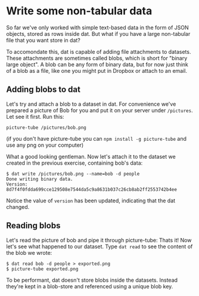 # Write some non-tabular data

So far we've only worked with simple text-based data in the form of JSON
objects, stored as rows inside dat. But what if you have a large non-tabular
file that you want store in dat?

To accomondate this, dat is capable of adding file attachments to datasets.
These attachments are sometimes called blobs, which is short for "binary large
object". A blob can be any form of binary data, but for now just think
of a blob as a file, like one you might put in Dropbox or attach to an
email.

## Adding blobs to dat

Let's try and attach a blob to a dataset in dat. For convenience we've
prepared a picture of Bob for you and put it on your server under
`/pictures`. Let see it first. Run this:

```
picture-tube /pictures/bob.png
```

(if you don't have picture-tube you can `npm install -g picture-tube` and use any png on your computer)

What a good looking gentleman. Now let's attach it to the dataset we created
in the previous exercise, containing bob's data:

```
$ dat write /pictures/bob.png --name=bob -d people
Done writing binary data.
Version: 8d7f4f0fdda699cce129508e7544da5c9a8631b037c26cb8ab2ff2553742b4ee
```

Notice the value of `version` has been updated, indicating that
the dat changed.

## Reading blobs

Let's read the picture of bob and pipe it through picture-tube:
Thats it! Now let's see what happened to our dataset. Type `dat read`
to see the content of the blob we wrote:

```
$ dat read bob -d people > exported.png
$ picture-tube exported.png
```

To be performant, dat doesn't store blobs inside the datasets.
Instead they're kept in a blob-store and referenced using a unique blob key.

